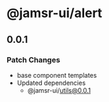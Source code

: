 # @jamsr-ui/alert

## 0.0.1

### Patch Changes

- base component templates
- Updated dependencies
  - @jamsr-ui/utils@0.0.1
